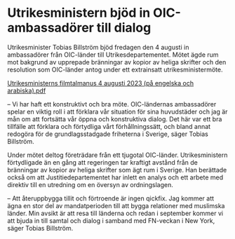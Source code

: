 # Utrikesministern bjöd in OIC-ambassadörer till dialog

Utrikesminister Tobias Billström bjöd fredagen den 4 augusti in ambassadörer från OIC-länder till Utrikesdepartementet. Mötet ägde rum mot bakgrund av upprepade bränningar av kopior av heliga skrifter och den resolution som OIC-länder antog under ett extrainsatt utrikesministermöte.

[Utrikesministerns filmtalmanus 4 augusti 2023 (på engelska och arabiska).pdf](/contentassets/bc0ba8780ee043e0beb37daad57ca1eb/utrikesministerns-filmtalmanus-4-augusti-2023-pa-engelska-och-arabiska.pdf "Utrikesministerns filmtalmanus 4 augusti 2023 (på engelska och arabiska).pdf")

– Vi har haft ett konstruktivt och bra möte. OIC-ländernas ambassadörer spelar en viktig roll i att förklara vår situation för sina huvudstäder och jag är mån om att fortsätta vår öppna och konstruktiva dialog. Det här var ett bra tillfälle att förklara och förtydliga vårt förhållningssätt, och bland annat redogöra för de grundlagsstadgade friheterna i Sverige, säger Tobias Billström.

Under mötet deltog företrädare från ett tjugotal OIC-länder. Utrikesministern förtydligade än en gång att regeringen tar kraftigt avstånd från de bränningar av kopior av heliga skrifter som ägt rum i Sverige. Han berättade också om att Justitiedepartementet har inlett en analys och ett arbete med direktiv till en utredning om en översyn av ordningslagen.

– Att återuppbygga tillit och förtroende är ingen qickfix. Jag kommer att ägna en stor del av mandatperioden till att bygga relationer med muslimska länder. Min avsikt är att resa till länderna och redan i september kommer vi att bjuda in till samtal och dialog i samband med FN-veckan i New York, säger Tobias Billström.
